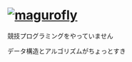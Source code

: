 # [![magurofly](https://img.shields.io/endpoint?url=https%3A%2F%2Fatcoder-badges.now.sh%2Fapi%2Fatcoder%2Fjson%2Fmagurofly)](https://atcoder.jp/users/magurofly)

競技プログラミングをやっていません

データ構造とアルゴリズムがちょっとすき
